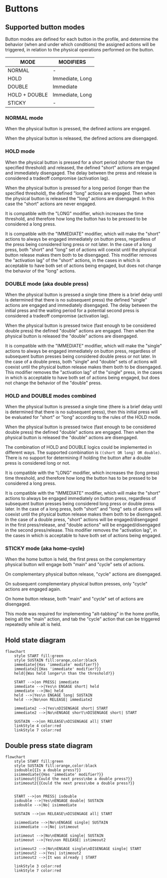 # Buttons

## Supported button modes
Button modes are defined for each button in the profile, and determine the behavior (when and under which conditions) the assigned actions will be triggered, in relation to the physical operations performed on the button.

| MODE | MODIFIERS |
| - | - |
| NORMAL | -
| HOLD | Immediate, Long
| DOUBLE | Immediate
| HOLD + DOUBLE | Immediate, Long
| STICKY | -

### NORMAL mode
When the physical button is pressed, the defined actions are engaged.

When the physical button is released, the defined actions are disengaged.

### HOLD mode
When the physical button is pressed for a short period (shorter than the specified threshold) and released, the defined "short" actions are engaged and immediately disengaged. The delay between the press and release is considered a tradeoff compromise (activation lag).

When the physical button is pressed for a long period (longer than the specified threshold), the defined "long" actions are engaged. Then when the physical button is released the "long" actions are disengaged. In this case the "short" actions are never engaged.

It is compatible with the "LONG" modifier, which increases the time threshold, and therefore how long the button has to be pressed to be considered a long press.

It is compatible with the "IMMEDIATE" modifier, which will make the "short" actions to always be engaged immediately on button press, regardless of the press being considered long press or not later. In the case of a long press, both "short" and "long" set of actions will coexist until the physical button release makes them both to be disengaged. This modifier removes the "activation lag" of the "short" actions, in the cases in which is acceptable to have both set of actions being engaged, but does not change the behavior of the "long" actions.

### DOUBLE mode (aka double press)
When the physical button is pressed a single time (there is a brief delay until is determined that there is no subsequent press) the defined "single" actions are engaged and immediately disengaged. The delay between the initial press and the waiting period for a potential second press is considered a tradeoff compromise (activation lag).

When the physical button is pressed twice (fast enough to be considered double press) the defined "double" actions are engaged. Then when the physical button is released the "double" actions are disengaged.

It is compatible with the "IMMEDIATE" modifier, which will make the "single" actions to always be engaged immediately on button press, regardless of subsequent button presses being considered double press or not later. In the case of a double press, both "single" and "double" sets of actions will coexist until the physical button release makes them both to be disengaged. This modifier removes the "activation lag" of the "single" press, in the cases in which is acceptable to have both set of actions being engaged, but does not change the behavior of the "double" press.

### HOLD and DOUBLE modes combined
When the physical button is pressed a single time (there is a brief delay until is determined that there is no subsequent press), then this initial press will be evaluated for "short" or "long" according to the rules of the HOLD mode.

When the physical button is pressed twice (fast enough to be considered double press) the defined "double" actions are engaged. Then when the physical button is released the "double" actions are disengaged.

The combination of HOLD and DOUBLE logics could be implemented in different ways. The supported combination is `((short OR long) OR double)`. There is no support for determining if holding the button after a double press is considered long or not.

It is compatible with the "LONG" modifier, which increases the (long press) time threshold, and therefore how long the button has to be pressed to be considered a long press.

It is compatible with the "IMMEDIATE" modifier, which will make the "short" actions to always be engaged immediately on button press, regardless of subsequent button presses being considered long press or double press later. In the case of a long press, both "short" and "long" sets of actions will coexist until the physical button release makes them both to be disengaged. In the case of a double press, "short" actions will be engaged/disengaged in the first press/release, and "double actions" will be engaged/disengaged in the second press/release. This modifier removes the "activation lag", in the cases in which is acceptable to have both set of actions being engaged.

### STICKY mode (aka home-cycle)
When the home button is held, the first press on the complementary physical button will engage both "main" and "cycle" sets of actions.

On complementary physical button release, "cycle" actions are disengaged.

On subsequent complementary physical button presses, only "cycle" actions are engaged again.

On home button release, both "main" and "cycle" set of actions are disengaged.

This mode was required for implementing "alt-tabbing" in the home profile, being alt the "main" action, and tab the "cycle" action that can be triggered repeatedly while alt is held.


## Hold state diagram
```mermaid
flowchart
    style START fill:green
    style SUSTAIN fill:orange,color:black
    immediate{{Has 'immediate' modifier?}}
    immediate2{{Has 'immediate' modifier?}}
    held{{Was held longer\n than the threshold?}}

    START -->|on PRESS| immediate
    immediate -->|Yes\n ENGAGE short| held
    immediate -->|No| held
    held -->|Yes\n ENGAGE long| SUSTAIN
    held -->|No\non RELEASE| immediate2

    immediate2 -->|Yes\nDISENGAGE short| START
    immediate2 -->|No\nENGAGE short\nDISENGAGE short| START

    SUSTAIN -->|on RELEASE\nDISENGAGE all| START
    linkStyle 4 color:red
    linkStyle 7 color:red
```

## Double press state diagram
```mermaid
flowchart
    style START fill:green
    style SUSTAIN fill:orange,color:black
    isdouble{{Is a double press?}}
    isimmediate{{Has 'immediate' modifier?}}
    istimeout{{Could the next press\nbe a double press?}}
    istimeout2{{Could the next press\nbe a double press?}}


    START -->|on PRESS| isdouble
    isdouble -->|Yes\nENGAGE double| SUSTAIN
    isdouble -->|No| isimmediate

    SUSTAIN -->|on RELEASE\nDISENGAGE all| START

    isimmediate -->|No\nENGAGE single| SUSTAIN
    isimmediate -->|No| istimeout

    istimeout -->|No\nENGAGE single| SUSTAIN
    istimeout -->|Yes\non RELEASE| istimeout2

    istimeout2 -->|No\nENGAGE single\nDISENGAGE single| START
    istimeout2 -->|Yes| istimeout2
    istimeout2 -->|It was already | START

    linkStyle 3 color:red
    linkStyle 7 color:red
```

